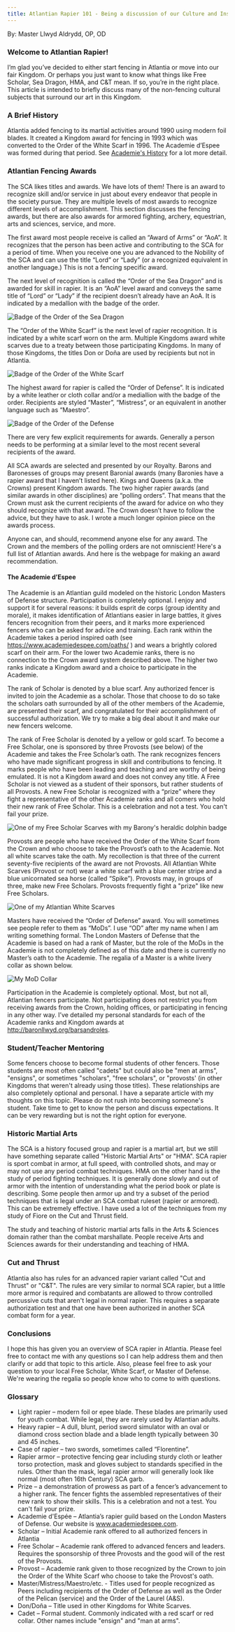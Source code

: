 ```yaml
---
title: Atlantian Rapier 101 - Being a discussion of our Culture and Institutions
---
```


By: Master Llwyd Aldrydd, OP, OD


### Welcome to Atlantian Rapier!

I’m glad you’ve decided to either start fencing in Atlantia or move into our fair Kingdom. Or perhaps you just want to know what things like Free Scholar, Sea Dragon, HMA, and C&T mean. If so, you’re in the right place.  This article is intended to briefly discuss many of the non-fencing cultural subjects that surround our art in this Kingdom. 

### A Brief  History
Atlantia added fencing to its martial activities around 1990 using modern foil blades. It created a Kingdom award for fencing in 1993 which was converted to the Order of the White Scarf in 1996. The Academie d’Espee was formed during that period. See [Academie's History](/articles/history/) for a lot more detail.

### Atlantian Fencing Awards
The SCA likes titles and awards. We have lots of them! There is an award to recognize skill and/or service in just about every endeavor that people in the society pursue. They are multiple levels of most awards to recognize different levels of accomplishment. This section discusses the fencing awards, but there are also awards for armored fighting, archery, equestrian, arts and sciences, service, and more.

The first award most people receive is called an “Award of Arms” or “AoA”. It recognizes that the person has been active and contributing to the SCA for a period of time. When you receive one you are advanced to the Nobility of the SCA and can use the title “Lord” or “Lady” (or a recognized equivalent in another language.) This is not a fencing specific award.

The next level of recognition is called the “Order of the Sea Dragon” and is awarded for skill in rapier. It is an “AoA” level award and conveys the same title of “Lord” or “Lady” if the recipient doesn’t already have an AoA. It is indicated by a medallion with the badge of the order.

![Badge of the Order of the Sea Dragon](/images/sea_dragon.gif)

The “Order of the White Scarf” is the next level of rapier recognition. It is indicated by a white scarf worn on the arm. Multiple Kingdoms award white scarves due to a treaty between those participating Kingdoms. In many of those Kingdoms, the titles Don or Doña are used by recipients but not in Atlantia.

![Badge of the Order of the White Scarf](/images/ws_medallion.gif)

The highest award for rapier is called the “Order of Defense”. It is indicated by a white leather or cloth collar and/or a mediallion with the badge of the order. Recipients are styled “Master”, “Mistress”, or an equivalent in another language such as “Maestro”.


![Badge of the Order of the Defense](/images/defense.gif)

There are very few explicit requirements for awards. Generally a person needs to be performing at a similar level to the most recent several recipients of the award.

All SCA awards are selected and presented by our Royalty.  Barons and Baronesses of groups may present Baronial awards (many Baronies have a rapier award that I haven’t listed here). Kings and Queens (a.k.a. the Crowns) present Kingdom awards.  The two higher rapier awards (and similar awards in other disciplines) are “polling orders”. That means that the Crown must ask the current recipients of the award for advice on who they should recognize with that award. The Crown doesn’t have to follow the advice, but they have to ask. I wrote a much longer opinion piece on the awards process.

Anyone can, and should, recommend anyone else for any award. The Crown and the members of the polling orders are not omniscient! Here's a full list of Atlantian awards.  And here is the webpage for making an award recommendation.

#### The Academie d’Espee

The Academie is an Atlantian guild modeled on the historic London Masters of Defense structure. Participation is completely optional. I enjoy and support it for several reasons: it builds esprit de corps (group identity and morale), it makes identification of Atlantians easier in large battles, it gives fencers recognition from their peers, and it marks more experienced fencers who can be asked for advice and training. Each rank within the Academie takes a period inspired oath (see https://www.academiedespee.com/oaths/ ) and wears a brightly colored scarf on their arm. For the lower two Academie ranks, there is no connection to the Crown award system described above. The higher two ranks indicate a Kingdom award and a choice to participate in the Academie.

The rank of Scholar is denoted by a blue scarf. Any authorized fencer is invited to join the Academie as a scholar. Those that choose to do so take the scholars oath surrounded by all of the other members of the Academie, are presented their scarf, and congratulated for their accomplishment of successful authorization. We try to make a big deal about it and make our new fencers welcome.

The rank of Free Scholar is denoted by a yellow or gold scarf.  To become a Free Scholar, one is sponsored by three Provosts (see below) of the Academie and takes the Free Scholar’s oath. The rank recognizes fencers who have made significant progress in skill and contributions to fencing. It marks people who have been leading and teaching and are worthy of being emulated. It is not a Kingdom award and does not convey any title. A Free Scholar is not viewed as a student of their sponsors, but rather students of all Provosts. A new Free Scholar is recognized with a “prize” where they fight a representative of the other Academie ranks and all comers who hold their new rank of Free Scholar. This is a celebration and not a test. You can't fail your prize.

![One of my Free Scholar Scarves with my Barony's heraldic dolphin badge](/images/llwyd/Llwyd-FS.gif)

Provosts are people who have received the Order of the White Scarf from the Crown and who choose to take the Provost’s oath to the Academie. Not all white scarves take the oath. My recollection is that three of the current seventy-five recipients of the award are not Provosts. All Atlantian White Scarves (Provost or not) wear a white scarf with a blue center stripe and a blue unicornated sea horse (called “Spike”). Provosts may, in groups of three, make new Free Scholars. Provosts frequently fight a "prize" like new Free Scholars.

![One of my Atlantian White Scarves](/images/llwyd/CourtScarf.jpg)

Masters have received the “Order of Defense” award. You will sometimes see people refer to them as “MoDs”. I use “OD” after my name when I am writing something formal. The London Masters of Defense that the Academie is based on had a rank of Master, but the role of the MoDs in the Academie is not completely defined as of this date and there is currently no Master’s oath to the Academie. The regalia of a Master is a white livery collar as shown below.

![My MoD Collar](/images/llwyd/ModCollar.jpg)

Participation in the Academie is completely optional. Most, but not all, Atlantian fencers participate. Not participating does not restrict you from receiving awards from the Crown, holding offices, or participating in fencing in any other way. I’ve detailed my personal standards for each of the Academie ranks and Kingdom awards at http://baronllwyd.org/barsandroles.

### Student/Teacher Mentoring
Some fencers choose to become formal students of other fencers. Those students are most often called "cadets" but could also be "men at arms", "ensigns", or sometimes "scholars", "free scholars", or "provosts' (in other Kingdoms that weren't already using those titles). These relationships are also completely optional and personal. I have a separate article with my thoughts on this topic. Please do not rush into becoming someone's student. Take time to get to know the person and discuss expectations. It can be very rewarding but is not the right option for everyone.

### Historic Martial Arts
The SCA is a history focused group and rapier is a martial art, but we still have something separate called "Historic Martial Arts" or "HMA". SCA rapier is sport combat in armor, at full speed, with controlled shots, and may or may not use any period combat techniques. HMA on the other hand is the study of period fighting techniques. It is generally done slowly and out of armor with the intention of understanding what the period book or plate is describing. Some people then armor up and try a subset of the period techniques that is legal under an SCA combat ruleset (rapier or armored). This can be extremely effective. I have used a lot of the techniques from my study of Fiore on the Cut and Thrust field.

The study and teaching of historic martial arts falls in the Arts & Sciences domain rather than the combat marshallate. People receive Arts and Sciences awards for their understanding and teaching of HMA.

### Cut and Thrust
Atlantia also has rules for an advanced rapier variant called "Cut and Thrust" or "C&T". The rules are very similar to normal SCA rapier, but a little more armor is required and combatants are allowed to throw controlled percussive cuts that aren't legal in normal rapier. This requires a separate authorization test and that one have been authorized in another SCA combat form for a year.  

### Conclusions
I hope this has given you an overview of SCA rapier in Atlantia. Please feel free to contact me with any questions so I can help address them and then clarify or add that topic to this article. Also, please feel free to ask your question to your local Free Scholar, White Scarf, or Master of Defense. We're wearing the regalia so people know who to come to with questions.

### Glossary
* Light rapier – modern foil or epee blade. These blades are primarily used for youth combat. While legal, they are rarely used by Atlantian adults.
* Heavy rapier – A dull, blunt, period sword simulator with an oval or diamond cross section blade and a blade length typically between 30 and 45 inches.
* Case of rapier – two swords, sometimes called “Florentine”.
* Rapier armor – protective fencing gear including sturdy cloth or leather torso protection, mask and gloves subject to standards specified in the rules. Other than the mask, legal rapier armor will generally look like normal (most often 16th Century) SCA garb.
* Prize – a demonstration of prowess as part of a fencer’s advancement to a higher rank. The fencer fights the assembled representatives of their new rank to show their skills. This is a celebration and not a test. You can't fail your prize.
* Academie d'Espée – Atlantia’s rapier guild based on the London Masters of Defense. Our website is www.academiedespee.com.
* Scholar – Initial Academie rank offered to all authorized fencers in Atlantia
* Free Scholar – Academie rank offered to advanced fencers and leaders. Requires the sponsorship of three Provosts and the good will of the rest of the Provosts.
* Provost – Academie rank given to those recognized by the Crown to join the Order of the White Scarf who choose to take the Provost's oath.
* Master/Mistress/Maestro/etc. - Titles used for people recognized as Peers including recipients of the Order of Defense as well as the Order of the Pelican (service) and the Order of the Laurel (A&S).
* Don/Doña – Title used in other Kingdoms for White Scarves.
* Cadet – Formal student. Commonly indicated with a red scarf or red collar. Other names include "ensign" and "man at arms".
